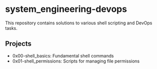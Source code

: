# system_engineering-devops

This repository contains solutions to various shell scripting and DevOps tasks.

## Projects
- 0x00-shell_basics: Fundamental shell commands
- 0x01-shell_permissions: Scripts for managing file permissions
